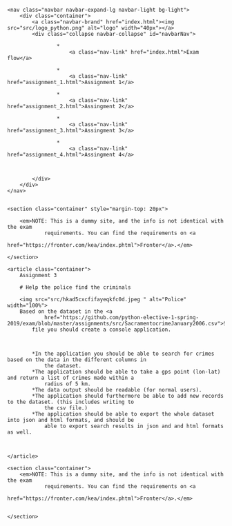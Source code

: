 <!DOCTYPE html>
<html lang="en">

<head>
    <meta charset="UTF-8">
    <meta name="viewport" content="width=device-width, initial-scale=1.0">
    <meta http-equiv="X-UA-Compatible" content="ie=edge">
    <link href="https://stackpath.bootstrapcdn.com/bootstrap/4.3.1/css/bootstrap.min.css" rel="stylesheet"
        integrity="sha384-ggOyR0iXCbMQv3Xipma34MD+dH/1fQ784/j6cY/iJTQUOhcWr7x9JvoRxT2MZw1T" crossorigin="anonymous">
    <title>Exam, Python elective Spring 2019 - dummy site</title>
</head>

<body>
    <a name="menu"></a>

    <nav class="navbar navbar-expand-lg navbar-light bg-light">
        <div class="container">
            <a class="navbar-brand" href="index.html"><img src="src/logo_python.png" alt="logo" width="40px"></a>
            <div class="collapse navbar-collapse" id="navbarNav">
                
                    *
                        <a class="nav-link" href="index.html">Exam flow</a>
                    
                    *
                        <a class="nav-link" href="assignment_1.html">Assignment 1</a>
                    
                    *
                        <a class="nav-link" href="assignment_2.html">Assingment 2</a>
                    
                    *
                        <a class="nav-link" href="assignment_3.html">Assingment 3</a>
                    
                    *
                        <a class="nav-link" href="assignment_4.html">Assingment 4</a>
                    
                

            </div>
        </div>
    </nav>


    <section class="container" style="margin-top: 20px">

        <em>NOTE: This is a dummy site, and the info is not identical with the exam
                requirements. You can find the requirements on <a
                    href="https://fronter.com/kea/index.phtml">Fronter</a>.</em>

    </section>

    <article class="container">
        Assignment 3

        # Help the police find the criminals

        <img src="src/hkad5cxcfifayeqkfc0d.jpeg " alt="Police" width="100%">
        Based on the dataset in the <a
                href="https://github.com/python-elective-1-spring-2019/exam/blob/master/assignments/src/SacramentocrimeJanuary2006.csv">SacramentocrimeJanuary2006.csv</a>
            file you should create a console application. 


        
            *In the application you should be able to search for crimes based on the data in the different columns in
                the dataset.
            *The application should be able to take a gps point (lon-lat) and return a list of crimes made within a
                radius of 5 km.
            *The data output should be readable (for normal users).
            *The application should furthermore be able to add new records to the dataset. (this includes writing to
                the csv file.)
            *The application should be able to export the whole dataset into json and html formats, and should be
                able to export search results in json and and html formats as well. 
        


    </article>

    <section class="container">
        <em>NOTE: This is a dummy site, and the info is not identical with the exam
                requirements. You can find the requirements on <a
                    href="https://fronter.com/kea/index.phtml">Fronter</a>.</em>


    </section>

</body>

</html>